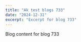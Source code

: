 ```yaml
---
title: "Ak test blogs 733"
date: "2024-12-31"
excerpt: "Excerpt for blog 733"
---
```


Blog content for blog 733
